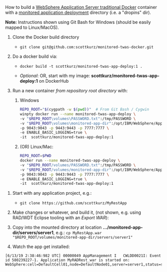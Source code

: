 How to build a [WebSphere Application Server traditional Docker](https://github.com/WASdev/ci.docker.websphere-traditional) container with a [monitored application deployment](https://www.ibm.com/support/knowledgecenter/SSAW57_9.0.0/com.ibm.websphere.nd.multiplatform.doc/ae/trun_app_set_dragdrop.html) directory (i.e. a "dropins" dir).

**Note:** Instructions shown using Git Bash for Windows (should be easily mapped to Linux/MacOS).

1.  Clone the Docker build directory

    -   `git clone git@github.com:scottkurz/monitored-twas-docker.git`

2.  Do a docker build via:

    -   `docker build -t scottkurz/monitored-twas-app-deploy:1 .`

    -   *Optional*: OR, start with my image: **scottkurz/monitored-twas-app-deploy:1** on DockerHub

3.  Run a new container *from repository root directory* with:

    1.  Windows

        ``` bash
        REPO_ROOT="$(cygpath -w $(pwd))"  # From Git Bash / Cygwin
        winpty docker run --name monitored-twas-app-deploy \
        -v "$REPO_ROOT\volumes\PASSWORD.txt":/tmp/PASSWORD \
        -v "$REPO_ROOT\volumes\monitored-app-dir":/opt/IBM/WebSphere/AppServer/profiles/AppSrv01/monitoredDeployableApps \
        -p 9043:9043 -p 9443:9443 -p 7777:7777 \
        -e ENABLE_BASIC_LOGGING=true \
        -it  scottkurz/monitored-twas-app-deploy:1
        ```

    2.  (OR) Linux/Mac:

        ``` bash
        REPO_ROOT=$PWD
        docker run --name monitored-twas-app-deploy \
        -v "$REPO_ROOT/volumes/PASSWORD.txt":/tmp/PASSWORD \
        -v "$REPO_ROOT/volumes/monitored-app-dir":/opt/IBM/WebSphere/AppServer/profiles/AppSrv01/monitoredDeployableApps \
        -p 9043:9043 -p 9443:9443 -p 7777:7777 \
        -e ENABLE_BASIC_LOGGING=true \
        -it  scottkurz/monitored-twas-app-deploy:1
        ```

<!-- -->

1.  Start with any application project, e.g.:

    -   `git clone https://github.com/scottkurz/MyRestApp`

2.  Make changes or whatever, and build it, (not shown, e.g. using RAD/WDT Eclipse tooling with an *Export WAR*):

3.  Copy into the mounted directory at location **…​/monitored-app-dir/servers/server1**, e.g.: `cp MyRestApp.war "$REPO_ROOT/volumes/monitored-app-dir/servers/server1"`

4.  Watch the app get installed:

<!-- -->

    [6/13/19 2:38:46:982 UTC] 00000049 AppManagement I   CWLDD0021I: Event id 580239227-1. Application MyRADRest_war is started on:
    WebSphere:cell=DefaultCell01,node=DefaultNode01,server=server1,status=success.
